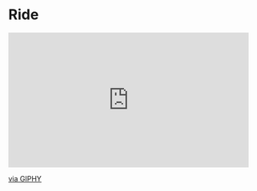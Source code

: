 # Ride
<iframe src="https://giphy.com/embed/UqjYCreiG2VALKWXIh" width="480" height="270" frameBorder="0" class="giphy-embed" allowFullScreen></iframe><p><a href="https://giphy.com/gifs/UqjYCreiG2VALKWXIh">via GIPHY</a></p>
